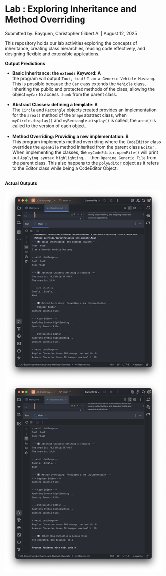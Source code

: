 # Lab : Exploring Inheritance and Method Overriding

Submitted by: Bayquen, Christopher Gilbert A. | August 12, 2025

This repository holds our lab activities exploring the concepts of inheritance, creating class hierarchies, reusing code effectively, and designing flexible and extensible applications.

**Output Predictions**

- **Basic Inheritance: the `extends` Keyword**: **A** <br> the program will output `Tuut, tuut!` `I am a Generic Vehicle Mustang`. This is possible because the `Car` class extends the `Vehicle` class, inheriting the public and protected methods of the class; allowing the object `myCar` to access `.honk` from the parent class. <br><br>
- **Abstract Classes: defining a template**: **B** <br> The `Circle` and `Rectangle` objects created provides an implementation for the `area()` method of the `Shape` abstract class, when `myCircle.display()` and `myRectangle.display()` is called, the `area()` is called to the version of each object. <br><br>
- **Method Overriding: Providing a new implementation**: **B** <br> This program implements method overriding where the `CodeEditor` class overrides the `openFile` method inherited from the parent class `Editor`. When implementing the classes, the `myCodeEditor.openFile()` will print out `Applying syntax highlighting...` then `Opening Generic File` from the parent class. This also happens to the  `polyEditor` object as it refers to the Editor class while being a CodeEditor Object. <br><br>


**Actual Outputs**

![output](/images/output-2.png)
![output](/images/output-1.png)